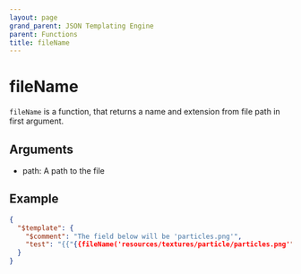 ```yaml
---
layout: page
grand_parent: JSON Templating Engine
parent: Functions
title: fileName
---
```


# fileName

`fileName` is a function, that returns a name and extension from file path in first argument.

## Arguments

 - path: A path to the file

## Example

```json
{
  "$template": {
    "$comment": "The field below will be 'particles.png'",
    "test": "{{"{{fileName('resources/textures/particle/particles.png'"}})}}"
  }
}
```